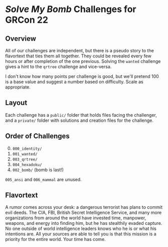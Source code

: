 # *Solve My Bomb* Challenges for GRCon 22

## Overview

All of our challenges are independent, but there is a pseudo story to the flavortext that ties them all together. They could be revealed every few hours or after completion of the one previous. Solving the `wanted` challenge gives a hint to the `qrtree` challenge and vice-versa.

I don't know how many points per challenge is good, but we'll pretend 100 is a base value and suggest a number based on difficulty. Scale as appropriate.

## Layout

Each challenge has a `public/` folder that holds files facing the challenger, and a `private/` folder with solutions and creation files for the challenge.

## Order of Challenges

0. `000_identity/`
1. `001_wanted/`
2. `003_qrtree/`
3. `004_hexadoku/`
4. `002_bomb/` (bomb is last!)

`005_ansi` and `006_mammal` are unused.

## Flavortext

A rumor comes across your desk: a dangerous terrorist has plans to commit evil deeds. The CIA, FBI, British Secret Intelligence Service, and many more organizations from around the world have invested time, manpower, weapons, and energy into finding him, but he has stealthily evaded capture. No one outside of world intelligence leaders knows who he is or what his intentions are. All your sources are able to tell you is that this mission is a priority for the entire world. Your time has come.
